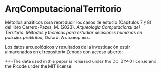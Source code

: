 # ArqComputacionalTerritorio
Métodos analíticos para reproducir los casos de estudio (Capítulos 7 y 8) del libro Carrero-Pazos, M. (2023). *Arqueología Computacional del Territorio. Métodos y técnicas para estudiar decisiones humanas en paisajes pretéritos*, Oxford. Archaeopress.

Los datos arqueológicos y resultados de la investigación están almacenados en el repositorio Zenodo con acceso abierto:

***The data used in this paper is released under the CC-BY4.0 license and the R code under the MIT license.
